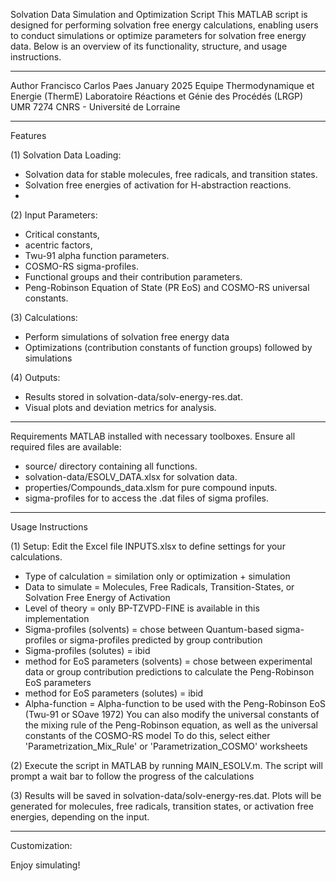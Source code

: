 Solvation Data Simulation and Optimization Script
This MATLAB script is designed for performing solvation free energy calculations, enabling users to conduct simulations or optimize parameters for solvation free energy data. 
Below is an overview of its functionality, structure, and usage instructions.

---------------------------------------
Author
Francisco Carlos Paes
January 2025
Equipe Thermodynamique et Energie (ThermE)
Laboratoire Réactions et Génie des Procédés (LRGP)
UMR 7274 CNRS - Université de Lorraine

---------------------------------------
Features

(1) Solvation Data Loading:
  - Solvation data for stable molecules, free radicals, and transition states.
  - Solvation free energies of activation for H-abstraction reactions.
  - 
(2) Input Parameters:
  - Critical constants,
  - acentric factors,
  - Twu-91 alpha function parameters.
  - COSMO-RS sigma-profiles.
  - Functional groups and their contribution parameters.
  - Peng-Robinson Equation of State (PR EoS) and COSMO-RS universal constants.

(3) Calculations:
  - Perform simulations of solvation free energy data
  - Optimizations (contribution constants of function groups) followed by simulations

(4) Outputs:
  - Results stored in solvation-data/solv-energy-res.dat.
  - Visual plots and deviation metrics for analysis.

---------------------------------------
Requirements
MATLAB installed with necessary toolboxes.
Ensure all required files are available:
- source/ directory containing all functions.
- solvation-data/ESOLV_DATA.xlsx for solvation data.
- properties/Compounds_data.xlsm for pure compound inputs.
- sigma-profiles for to access the .dat files of sigma profiles.

---------------------------------------
Usage Instructions

(1) Setup: 
Edit the Excel file INPUTS.xlsx to define settings for your calculations.
- Type of calculation = similation only or optimization + simulation
- Data to simulate = Molecules, Free Radicals, Transition-States, or Solvation Free Energy of Activation
- Level of theory = only BP-TZVPD-FINE is available in this implementation
- Sigma-profiles (solvents) = chose between Quantum-based sigma-profiles or sigma-profiles predicted by group contribution
- Sigma-profiles (solutes)  = ibid
- method for EoS parameters (solvents) = chose between experimental data or group contribution predictions to calculate the Peng-Robinson EoS parameters
- method for EoS parameters (solutes)  = ibid
- Alpha-function = Alpha-function to be used with the Peng-Robinson EoS (Twu-91 or SOave 1972)
You can also modify the universal constants of the mixing rule of the Peng-Robinson equation, as well as the universal constants of the COSMO-RS model
To do this, select either 'Parametrization_Mix_Rule' or 'Parametrization_COSMO' worksheets

(2) Execute the script in MATLAB by running MAIN_ESOLV.m.
The script will prompt a wait bar to follow the progress of the calculations

(3) Results will be saved in solvation-data/solv-energy-res.dat.
Plots will be generated for molecules, free radicals, transition states, or activation free energies, depending on the input.

---------------------------------------
Customization:

Enjoy simulating!
